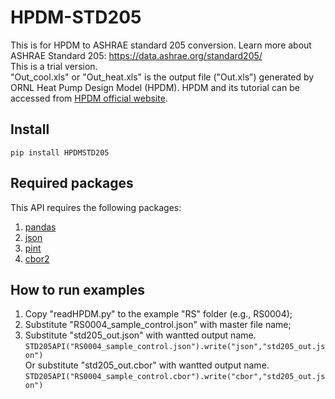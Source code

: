 # HPDM-STD205

This is for HPDM to ASHRAE standard 205 conversion. Learn more about ASHRAE Standard 205: https://data.ashrae.org/standard205/<br />
This is a trial version.<br />
"Out_cool.xls" or "Out_heat.xls" is the output file ("Out.xls") generated by ORNL Heat Pump Design Model (HPDM). HPDM and its tutorial can be accessed from [HPDM official website](https://hpdmflex.ornl.gov/hpdm/wizard/welcome.php/).<br />
## Install
`pip install HPDMSTD205`
## Required packages
This API requires the following packages:<br />
1. [pandas](https://github.com/pandas-dev/pandas/)<br />
2. [json](https://github.com/nlohmann/json/)<br />
3. [pint](https://github.com/hgrecco/pint/)<br />
4. [cbor2](https://github.com/agronholm/cbor2/)<br />
## How to run examples
1. Copy "readHPDM.py" to the example "RS" folder (e.g., RS0004);
2. Substitute "RS0004_sample_control.json" with master file name;
3. Substitute "std205_out.json" with wantted output name.<br />
`STD205API("RS0004_sample_control.json").write("json","std205_out.json")`<br />
 Or substitute "std205_out.cbor" with wantted output name.<br />
`STD205API("RS0004_sample_control.cbor").write("cbor","std205_out.json")`
